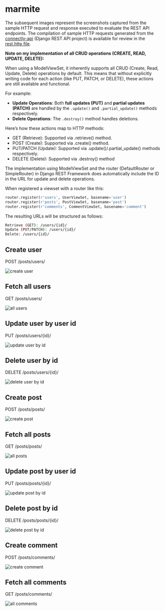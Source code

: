 # marmite

The subsequent images represent the screenshots captured from the sample HTTP request and response executed to evaluate the REST API endpoints. The compilation of sample HTTP requests generated from the [connectly-api](https://github.com/imperionite/marmite/tree/main/connectly-api) (Django REST API project) is available for review in the [rest.http file](https://github.com/imperionite/marmite/blob/main/rest.http).

**Note on my implementation of all CRUD operations (CREATE, READ, UPDATE, DELETE):**

When using a ModelViewSet, it inherently supports all CRUD (Create, Read, Update, Delete) operations by default. This means that without explicitly writing code for each action (like PUT, PATCH, or DELETE), these actions are still available and functional.

For example:

- **Update Operations**: Both **full updates (PUT)** and **partial updates (PATCH)** are handled by the `.update()` and `.partial_update()` methods respectively.
- **Delete Operations**: The `.destroy()` method handles deletions.

Here’s how these actions map to HTTP methods:

- GET (Retrieve): Supported via .retrieve() method.
- POST (Create): Supported via .create() method.
- PUT/PATCH (Update): Supported via .update()/.partial_update() methods respectively.
- DELETE (Delete): Supported via .destroy() method

The implementation using ModelViewSet and the router (DefaultRouter or SimpleRouter) in Django REST Framework does automatically include the ID in the URL for update and delete operations.

When registered a viewset with a router like this:

```py
router.register(r'users', UserViewSet, basename='user')
router.register(r'posts', PostViewSet, basename='post')
router.register(r'comments', CommentViewSet, basename='comment')
```
The resulting URLs will be structured as follows:

```bash
Retrieve (GET): /users/{id}/
Update (PUT/PATCH): /users/{id}/
Delete: /users/{id}/
```


## Create user

POST /posts/users/


![create user](https://drive.google.com/uc?id=1VaKxgIw83Uk27qj2v2N5KMk2Z4cnIRTX)


## Fetch all users


GET /posts/users/ 

![all users](https://drive.google.com/uc?id=1RbHCg7FE7hhfwSJ8v1hL5gTa-qpqmEpO)

## Update user by user id 

PUT /posts/users/{id}/


![update user by id](https://drive.google.com/uc?id=1-9EN4hXWFgyzI7ULAQczXBJnEF39sOpD)


## Delete user by id

DELETE /posts/users/{id}/

![delete user by id](https://drive.google.com/uc?id=1U44YweWqw-tS-Z1mKzdJDZi6ipU_qGN4)

## Create post


POST /posts/posts/


![create post](https://drive.google.com/uc?id=1d7_xg0gKN0q6YG4oMzTBJ8OvvfsZDzJR)


## Fetch all posts


GET /posts/posts/ 


![all posts](https://drive.google.com/uc?id=1xU6DPFmbO2Sjm1aB_adYgEHavJeCFhTM)

## Update post by user id 

PUT /posts/posts/{id}/


![update post by id](https://drive.google.com/uc?id=1Jk5xFnEY8iewLTDV7gSj8luCX3IkZV6S)


## Delete post by id

DELETE /posts/posts/{id}/


![delete post by id](https://drive.google.com/uc?id=1zu9rvaFjB0njyqfxXFH96gEILbtsI5ZF)


## Create comment


POST /posts/comments/


![create comment](https://drive.google.com/uc?id=1RIUpadp9FpS8NaOLFXN7EQl68TYDugx2)


## Fetch all comments


GET /posts/comments/ 


![all comments](https://drive.google.com/uc?id=17uEsmEY1YiOGALYUDODRf8Q3g4ocJvYZ)




